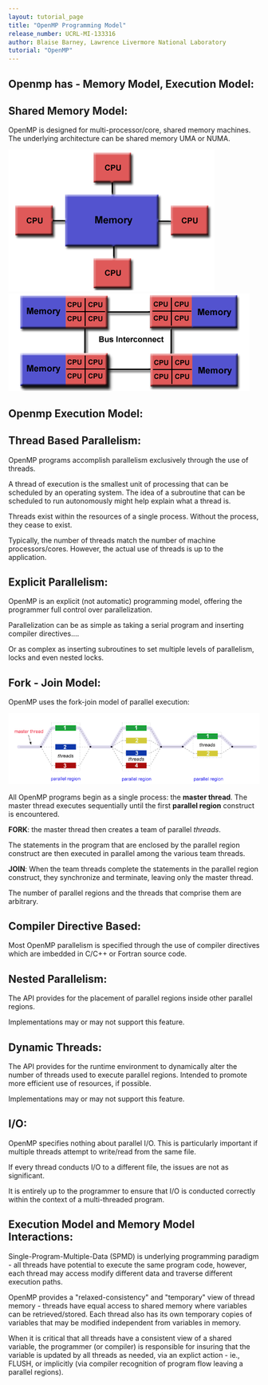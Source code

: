 ```yaml
---
layout: tutorial_page
title: "OpenMP Programming Model"
release_number: UCRL-MI-133316
author: Blaise Barney, Lawrence Livermore National Laboratory
tutorial: "OpenMP"
---
```

## Openmp has - Memory Model, Execution Model:
## Shared Memory Model:

OpenMP is designed for multi-processor/core, shared memory machines. The underlying architecture can be shared memory UMA or NUMA. 

![uma](images/uma.gif) ![numa](images/numa.gif)
## Openmp Execution  Model:
## Thread Based Parallelism:


OpenMP programs accomplish parallelism exclusively through the use of threads.

A thread of execution is the smallest unit of processing that can be scheduled by an operating system. The idea of a subroutine that can be scheduled to run autonomously might help explain what a thread is.

Threads exist within the resources of a single process. Without the process, they cease to exist.

Typically, the number of threads match the number of machine processors/cores. However, the actual use of threads is up to the application. 

## Explicit Parallelism:

OpenMP is an explicit (not automatic) programming model, offering the programmer full control over parallelization.

Parallelization can be as simple as taking a serial program and inserting compiler directives....

Or as complex as inserting subroutines to set multiple levels of parallelism, locks and even nested locks. 

## Fork - Join Model:

OpenMP uses the fork-join model of parallel execution: 

![fork-join](images/fork_join.gif)

All OpenMP programs begin as a single process: the **master thread**. The master thread executes sequentially until the first **parallel region** construct is encountered.

**FORK**: the master thread then creates a team of parallel *threads*.

The statements in the program that are enclosed by the parallel region construct are then executed in parallel among the various team threads.

**JOIN**: When the team threads complete the statements in the parallel region construct, they synchronize and terminate, leaving only the master thread.

The number of parallel regions and the threads that comprise them are arbitrary. 

## Compiler Directive Based:

Most OpenMP parallelism is specified through the use of compiler directives which are imbedded in C/C++ or Fortran source code. 

## Nested Parallelism:

The API provides for the placement of parallel regions inside other parallel regions.

Implementations may or may not support this feature. 

## Dynamic Threads:

The API provides for the runtime environment to dynamically alter the number of threads used to execute parallel regions. Intended to promote more efficient use of resources, if possible.

Implementations may or may not support this feature. 

## I/O:

OpenMP specifies nothing about parallel I/O. This is particularly important if multiple threads attempt to write/read from the same file.

If every thread conducts I/O to a different file, the issues are not as significant.

It is entirely up to the programmer to ensure that I/O is conducted correctly within the context of a multi-threaded program. 

## Execution Model and Memory Model Interactions: 

Single-Program-Multiple-Data (SPMD) is underlying programming paradigm - all threads have potential to  execute the same program code, however, each thread may access modify different data and traverse different execution paths.

OpenMP provides a "relaxed-consistency" and "temporary" view of thread memory - threads have equal access to shared memory where variables can be retrieved/stored. Each thread also has its own temporary copies of variables that may be modified independent from variables in memory.

When it is critical that all threads have a consistent view of a shared variable, the programmer (or compiler) is responsible for insuring that the variable is updated by all threads as needed, via an explict action - ie., FLUSH, or implicitly (via compiler recognition of program flow leaving a parallel regions).

